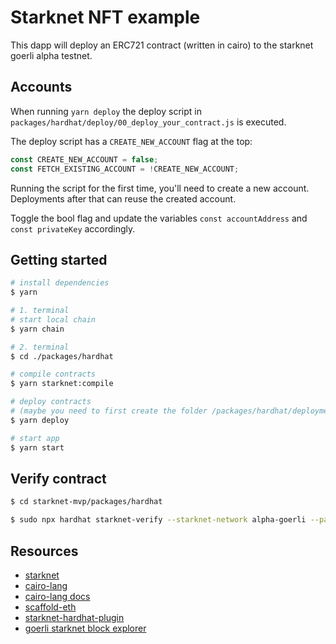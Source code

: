# Starknet NFT example

This dapp will deploy an ERC721 contract (written in cairo) to the starknet goerli alpha testnet.

## Accounts

When running `yarn deploy` the deploy script in `packages/hardhat/deploy/00_deploy_your_contract.js` is executed.

The deploy script has a `CREATE_NEW_ACCOUNT` flag at the top:

```javascript
const CREATE_NEW_ACCOUNT = false;
const FETCH_EXISTING_ACCOUNT = !CREATE_NEW_ACCOUNT;
```

Running the script for the first time, you'll need to create a new account.
Deployments after that can reuse the created account.

Toggle the bool flag and update the variables `const accountAddress` and `const privateKey` accordingly.

## Getting started

```bash
# install dependencies
$ yarn

# 1. terminal
# start local chain
$ yarn chain

# 2. terminal
$ cd ./packages/hardhat

# compile contracts
$ yarn starknet:compile

# deploy contracts
# (maybe you need to first create the folder /packages/hardhat/deployments)
$ yarn deploy

# start app
$ yarn start
```

## Verify contract

```bash
$ cd starknet-mvp/packages/hardhat

$ sudo npx hardhat starknet-verify --starknet-network alpha-goerli --path ./contracts/ERC721.cairo --address 0x0585feed17184d7990c57febcbb8e185f6607f49a2152c2965da5f01d373a405 --show-stack-traces
```

## Resources

* [starknet](https://starkware.co/starknet/)
* [cairo-lang](https://www.cairo-lang.org/)
* [cairo-lang docs](https://www.cairo-lang.org/docs/)
* [scaffold-eth](https://github.com/scaffold-eth/scaffold-eth)
* [starknet-hardhat-plugin](https://github.com/Shard-Labs/starknet-hardhat-plugin)
* [goerli starknet block explorer](https://goerli.voyager.online/)
